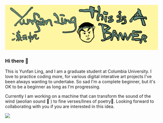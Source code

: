 [![Header](https://github.com/supertrashpanda/supertrashpanda/blob/main/Untitled_Artwork%209.png "Header")](https://github.com/supertrashpanda/supertrashpanda/blob/main/Untitled_Artwork%209.png)

### Hi there 👋
This is Yunfan Ling, and I am a graduate student at Columbia University. I love to practice coding more, for various digital interative art projects I've been always wanting to undertake. So sad I'm a complete beginner, but it's OK to be a beginner as long as I'm progressing.

Currently I am working on a machine that can transform the sound of the wind (aeolian sound 💨 ) to fine verses/lines of poetry📝. Looking forward to collaborating with you if you are interested in this idea.

![](https://img.shields.io/badge/Code-Python-informational?style=flat&logo=<LOGO_NAME>&logoColor=white&color=2bbc8a)


<!--
**supertrashpanda/supertrashpanda** is a ✨ _special_ ✨ repository because its `README.md` (this file) appears on your GitHub profile.

Here are some ideas to get you started:

- 🔭 I’m currently working on ...
- 🌱 I’m currently learning ...
- 👯 I’m looking to collaborate on ...
- 🤔 I’m looking for help with ...
- 💬 Ask me about ...
- 📫 How to reach me: ...
- 😄 Pronouns: ...
- ⚡ Fun fact: ...
-->
